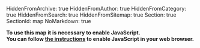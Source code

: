 HiddenFromArchive: true
HiddenFromAuthor: true
HiddenFromCategory: true
HiddenFromSearch: true
HiddenFromSitemap: true
Section: true
SectionId: map
NoMarkdown: true

<script type="text/javascript">
	// Default map location and configuration
	var mapBaseURL = "https://kartevonmorgen.org/"
    var currentTag = ["#greenfilm"]
    var currentLocation = [37.788,-30.938];
	var currentZoomLevel = 3.00;
	
	// Search for a location using the nominatim openstreetmap api
	function searchLocation(search) {
		event.preventDefault();
		if(search.value) {
			var xhr = new XMLHttpRequest();
			xhr.open('GET', `https://nominatim.openstreetmap.org/search?q=${search.value}&format=json&polygon=1&addressdetails=0`);
			xhr.onload = function() {
				if (xhr.status === 200) {
					var response = JSON.parse(xhr.responseText)
					var zoomLevel = getZoomLevel(response[0]["boundingbox"]);
					mapControl(null, [response[0]["lat"], response[0]["lon"]], zoomLevel, null)
					search.value = '';
				}
				else {
					alert('Search failed.  Returned status of ' + xhr.status);
				}
			};
			xhr.send(); 
		}
	}
	// Get a suitable zoom level for the size of the searched entity
	function getZoomLevel(boundingBox) {
		var size = Math.max(boundingBox[1]-boundingBox[0], boundingBox[3]-boundingBox[2]);
		// Look up zoom level: TO BE REPLACED BY SOME FANCY FORMULAR!!
		if (size < 0.05) { return 15} else
		if (size < 0.1) { return 14} else
		if (size < 0.3) { return 12} else
		if (size < 0.5) { return 11} else
		if (size < 1) { return 10} else
		if (size < 2) { return 9} else
		if (size < 4) { return 8} else
		if (size < 5) { return 6} else
		if (size < 10) { return 4} else {
			return 3.00
		}
	}
	// Function to control the iframe content
	function mapControl(element, loc, zoom, tag) {
		// If opened by onclick disable default (adding # to the url)
		if (event && element) {
			event.preventDefault();
			// Change the active element (style)
			if (element.parentElement.id == "categoryDropdown") {
				activeElement.classList.remove("active");
				element.classList.add("active");
				activeElement = element;
			}
			};
		// Checks if a new location, tag or zoom level is passed to the function
		// Using the default values if not
		currentLocation = Object.is(loc, null) ? currentLocation : loc;
		currentZoomLevel = Object.is(zoom, null) ? currentZoomLevel : zoom;
		currentTag = Object.is(tag, null) ? currentTag : tag;
		if (tag) {
			// Only change the search so a changed position by the user is not overwritten
			var url = `${mapBaseURL}#/?search=${encodeURI(currentTag.join(' ')).replace(/#/g,'%23')}`;
		} else {
			var url = `${mapBaseURL}#/?center=${currentLocation.join(',')}&zoom=${currentZoomLevel}&search=${encodeURI(currentTag.join(' ')).replace(/#/g,'%23')}`;
		}
		// Change iframe URL
		document.getElementById('greenProductionMap').src = url;
	}
	// Load the map via cookie or button click
	function loadMap(runtype) {
		if (runtype == "button") {
			cookieChoice = document.getElementById('saveSetting').checked
			if (cookieChoice) {
				createCookie("map", cookieChoice, 365)
			}
		}
		document.getElementById('map').style.background = 'none';
		document.getElementById('mapContainer').style["display"] = "";
		document.getElementById('privacyWarning').style["display"] = "none";
		mapControl(null, null, null, null);
	}
	// Cookie helpers
	function createCookie(cookieName,value,daysToExpire){
		var date = new Date();
		date.setTime(date.getTime()+(daysToExpire*24*60*60*1000));
		document.cookie = cookieName + "=" + value + "; expires=" + date.toGMTString();
	}
	function accessCookie(cookieName) {
		var name = cookieName + "=";
		var allCookieArray = document.cookie.split(';');
		for(var i=0; i<allCookieArray.length; i++) {
			var temp = allCookieArray[i].trim();
			if (temp.indexOf(name)==0)
			return temp.substring(name.length,temp.length);
 	  	}
		return "";
	}
	// Checks if a cookie exist and shows the map in case
	function cookieCheck() {
		var mapCookie = accessCookie("map");
		if (mapCookie === String(true)) {
			loadMap("cookie");
		}
	}
</script>

<div id ="mapContainer" style="display:none">
	<div markdown="1">#### Shortcuts</div>
	<div class="row justify-content-center text-white">
		<div class="col pt-2">
			<div class="dropdown" id="region">
				<button class="btn btn-secondary dropdown-toggle" type="button" id="categoryDropdownButton" data-toggle="dropdown" aria-haspopup="true" aria-expanded="false">
					Select Category
				</button>
				<ul class="dropdown-menu scrollable-menu" id="categoryDropdown" role="menu" aria-labelledby="categoryDropdownButton">
					<a class="dropdown-item font-weight-bold active" id="defaultActive" href="#" onclick="mapControl(this, null, null, ['#greenfilm']);">All Entries</a>
					<a class="dropdown-item" href="#" onclick="mapControl(this, null, null, ['#greenfilm', '#filmmakers4future']);">Our Supporters</a>
					<div class="dropdown-divider"></div>
					<h6 class="dropdown-header">Accomodation</h6>
					<a class="dropdown-item font-weight-bold" href="#" onclick="mapControl(this, null, null, ['#greenfilm', '#accommodation']);">All Entries</a>
					<a class="dropdown-item" href="#" onclick="mapControl(this, null, null, ['#greenfilm', '#accomodation', '#apartment']);">Apartments</a>
					<a class="dropdown-item" href="#" onclick="mapControl(this, null, null, ['#greenfilm', '#accomodation', '#hotel']);">Hotels</a>
					<div class="dropdown-divider"></div>
					<h6 class="dropdown-header">Departments</h6>
					<a class="dropdown-item" href="#" onclick="mapControl(this, null, null, ['#greenfilm', '#camera']);">Camera</a>
					<a class="dropdown-item" href="#" onclick="mapControl(this, null, null, ['#greenfilm', '#catering']);">Catering</a>
					<a class="dropdown-item" href="#" onclick="mapControl(this, null, null, ['#greenfilm', '#costume']);">Costume</a>
					<a class="dropdown-item" href="#" onclick="mapControl(this, null, null, ['#greenfilm', '#electricians']);">Electricians</a>
					<a class="dropdown-item" href="#" onclick="mapControl(this, null, null, ['#greenfilm', '#grip']);">Grip</a>
					<a class="dropdown-item" href="#" onclick="mapControl(this, null, null, ['#greenfilm', '#hairandmakeup']);">Hair & Makeup</a>
					<a class="dropdown-item" href="#" onclick="mapControl(this, null, null, ['#greenfilm', '#location']);">Location</a>
					<a class="dropdown-item" href="#" onclick="mapControl(this, null, null, ['#greenfilm', '#postproduction']);">Post-Production</a>
					<a class="dropdown-item" href="#" onclick="mapControl(this, null, null, ['#greenfilm', '#production']);">Production</a>
					<a class="dropdown-item" href="#" onclick="mapControl(this, null, null, ['#greenfilm', '#props']);">Props</a>
					<a class="dropdown-item" href="#" onclick="mapControl(this, null, null, ['#greenfilm', '#setdesign']);">Set-Design</a>
					<a class="dropdown-item" href="#" onclick="mapControl(this, null, null, ['#greenfilm', '#sfx']);">SFX</a>
					<a class="dropdown-item" href="#" onclick="mapControl(this, null, null, ['#greenfilm', '#sound']);">Sound</a>
					<a class="dropdown-item" href="#" onclick="mapControl(this, null, null, ['#greenfilm', '#transportation']);">Transportation</a>
					<a class="dropdown-item" href="#" onclick="mapControl(this, null, null, ['#greenfilm', '#vfx']);">VFX</a>
					<div class="dropdown-divider"></div>
					<h6 class="dropdown-header">Rentals</h6>
					<a class="dropdown-item font-weight-bold" href="#" onclick="mapControl(this, null, null, ['#greenfilm', '#rental']);">All Entries</a>
					<a class="dropdown-item" href="#" onclick="mapControl(this, null, null, ['#greenfilm', '#rental', '#camera']);">Camera</a>
					<a class="dropdown-item" href="#" onclick="mapControl(this, null, null, ['#greenfilm', '#rental', '#grip']);">Grip</a>
					<a class="dropdown-item" href="#" onclick="mapControl(this, null, null, ['#greenfilm', '#rental', '#light']);">Light</a>
					<a class="dropdown-item" href="#" onclick="mapControl(this, null, null, ['#greenfilm', '#rental', '#vehicles']);">Vehicles</a>
					<div class="dropdown-divider"></div>
					<h6 class="dropdown-header">Sharing</h6>
					<a class="dropdown-item font-weight-bold" href="#" onclick="mapControl(this, null, null, ['#greenfilm', '#sharing']);">All Entries</a>
					<a class="dropdown-item" href="#" onclick="mapControl(this, null, null, ['#greenfilm', '#sharing', '#carsharing']);">Car Sharing</a>
					<a class="dropdown-item" href="#" onclick="mapControl(this, null, null, ['#greenfilm', '#sharing', '#bikesharing']);">Bike Sharing</a>
					<div class="dropdown-divider"></div>
					<h6 class="dropdown-header">Other</h6>
					<a class="dropdown-item" href="#" onclick="mapControl(this, null, null, ['#greenfilm', '#greenconsulting']);">Green Consulting</a>
					<a class="dropdown-item" href="#" onclick="mapControl(this, null, null, ['#greenfilm', '#shootinglocation']);">Shooting Locations</a>
					<a class="dropdown-item" href="#" onclick="mapControl(this, null, null, ['#greenfilm', '#filmcommission']);">Film Commissions</a>
					<a class="dropdown-item" href="#" onclick="mapControl(this, null, null, ['#greenfilm', '#filmfestival']);">Film Festival</a>
				</ul>
			</div>
		</div>
		<div class="col pt-2">
			<div class="dropdown" id="cities">
				<button class="btn btn-secondary dropdown-toggle" type="button" id="cityDropdownButton" data-toggle="dropdown" aria-haspopup="true" aria-expanded="false">
					Select City
				</button>
				<ul class="dropdown-menu scrollable-menu" role="menu" aria-labelledby="cityDropdownButton">
					<h6 class="dropdown-header">Canada</h6>
					<a class="dropdown-item" href="#" onclick="mapControl(this, [45.493,-73.692], 10.00, null);">Montréal</a>
					<a class="dropdown-item" href="#" onclick="mapControl(this, [46.803,-71.293], 10.00, null);">Québec</a>
					<a class="dropdown-item" href="#" onclick="mapControl(this, [43.680,-79.443], 10.00, null);">Toronto</a>
					<a class="dropdown-item" href="#" onclick="mapControl(this, [49.253,-123.139], 10.00, null);">Vancouver</a>
					<div class="dropdown-divider"></div>
					<h6 class="dropdown-header">Germany</h6>
					<a class="dropdown-item" href="#" onclick="mapControl(this, [52.503,13.293], 11.00, null);">Berlin</a>
					<a class="dropdown-item" href="#" onclick="mapControl(this, [50.975,11.014], 11.00, null);">Erfurt</a>
					<a class="dropdown-item" href="#" onclick="mapControl(this, [53.548,9.957], 11.00, null);">Hamburg</a>
					<a class="dropdown-item" href="#" onclick="mapControl(this, [50.939,6.944], 11.00, null);">Köln</a>
					<a class="dropdown-item" href="#" onclick="mapControl(this, [51.340,12.335], 11.00, null);">Leipzig</a>
					<a class="dropdown-item" href="#" onclick="mapControl(this, [48.134,11.544], 11.00, null);">München</a>
					<a class="dropdown-item" href="#" onclick="mapControl(this, [52.399,13.011], 11.00, null);">Potsdam</a>
					<div class="dropdown-divider"></div>
					<h6 class="dropdown-header">UK</h6>
					<a class="dropdown-item" href="#" onclick="mapControl(this, [51.452,-2.606], 10.00, null);">Bristol</a>
					<a class="dropdown-item" href="#" onclick="mapControl(this, [51.480,-3.190], 10.00, null);">Cardiff</a>
					<a class="dropdown-item" href="#" onclick="mapControl(this, [51.500,-0.196], 10.00, null);">London</a>
					<div class="dropdown-divider"></div>
					<h6 class="dropdown-header">USA</h6>
					<a class="dropdown-item" href="#" onclick="mapControl(this, [33.747,-84.398], 10.00, null);">Atlanta</a>
					<a class="dropdown-item" href="#" onclick="mapControl(this, [41.877,-87.670], 10.00, null);">Chicago</a>
					<a class="dropdown-item" href="#" onclick="mapControl(this, [34.026,-118.264], 10.00, null);">Los Angeles</a>
					<a class="dropdown-item" href="#" onclick="mapControl(this, [25.778,-80.211], 10.00, null);">Miami</a>
					<a class="dropdown-item" href="#" onclick="mapControl(this, [44.958,-93.309], 10.00, null);">Minneapolis</a>
					<a class="dropdown-item" href="#" onclick="mapControl(this, [29.931,-90.102], 10.00, null);">New Orleans</a>
					<a class="dropdown-item" href="#" onclick="mapControl(this, [40.679,-73.996], 10.00, null);">New Yorck</a>
					<a class="dropdown-item" href="#" onclick="mapControl(this, [47.591,-122.324], 10.00, null);">Seattle</a>
				</ul>
			</div>
		</div>
		<div class="col pt-2">
				<div class="dropdown" id="region">
					<button class="btn btn-secondary dropdown-toggle" type="button" id="regionDropdownButton" data-toggle="dropdown" aria-haspopup="true" aria-expanded="false">
						Select Region
					</button>
					<div class="dropdown-menu scrollable-menu" role="menu" aria-labelledby="regionDropdownButton">
						<a class="dropdown-item" href="#" onclick="mapControl(this, [46.195,7.031], 5.00, null);">Europe</a>
						<a class="dropdown-item" href="#" onclick="mapControl(this, [43.069,-96.328], 4.00, null);">North America</a>
					</div>
				</div>
		</div>
		<div class="col-xl-5 col-lg-5 pt-2">
			<form onsubmit="searchLocation(document.getElementById('locationSearch'))">
				<div class="input-group">
					<input type="text" id="locationSearch" class="form-control" placeholder="Search Location">
					<div class="input-group-append">
						<button class="btn btn-success" type="submit">Go</button> 
					</div>
				</div>
			</form>
		</div>
	</div>
	<iframe class="pt-3" id="greenProductionMap" name="greenProductionMap" style="height:75vh;border: none;" width="100%" height="100%"></iframe>
	<div markdown="1">**Please note:** If we have forgotten a category or an important film city in the shortcuts, please [contact us](/contact/).</div>
</div>

<div class="text-center text-white pt-5 pb-5" id="privacyWarning" style="display:none;" markdown="1">
**Privacy notice**  
This map uses the external services [mapoftomorrow.org](http://mapoftomorrow.org/) and [openstreetmap.org](https://openstreetmap.org/).  
You can find more information about this in our [Privacy Policy](/privacy#thirdparty).  
<div class="form-check">
	<input class="form-check-input" type="checkbox" value="" id="saveSetting">
	<label title="Cookie name: map - Cookie value: true - Expires in 365 days" class="form-check-label" for="saveSetting">
		Do not show again (a cookie is set).
	</label>
</div>
<button type="button" class="btn btn-info mt-2" onclick="loadMap('button')">Allow and Load Map</button>
</div>

<noscript>
	<div class="text-center text-white pt-5 pb-5">
	 <b>To use this map it is necessary to enable JavaScript.<br>
	 You can follow <a href="https://www.enable-javascript.com/">the instructions</a> to enable JavaScript in your web browser.</b>
	</div>
</noscript>

<!-- Connects to kartevonmorgen.org only if javascript is enabled -->
<script>
	// show privacy warning - only shows when javascript is enabled since map cant be used without it anyway
	document.getElementById('privacyWarning').style["display"] = "";
	// Set default active element
	var activeElement = document.getElementById('defaultActive');
	// Check if cookie is present
	cookieCheck()
</script>